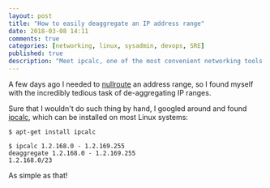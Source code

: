 ```yaml
---
layout: post
title: "How to easily deaggregate an IP address range"
date: 2018-03-08 14:11
comments: true
categories: [networking, linux, sysadmin, devops, SRE]
published: true
description: "Meet ipcalc, one of the most convenient networking tools ever."
---
```


A few days ago I needed to [nullroute](https://en.wikipedia.org/wiki/Null_route)
an address range, so I found myself with the incredibly tedious task of de-aggregating
IP ranges.

<!-- more -->

Sure that I wouldn't do such thing by hand, I googled around and found [ipcalc](http://jodies.de/ipcalc),
which can be installed on most Linux systems:

```
$ apt-get install ipcalc

$ ipcalc 1.2.168.0 - 1.2.169.255
deaggregate 1.2.168.0 - 1.2.169.255
1.2.168.0/23
```

As simple as that!
